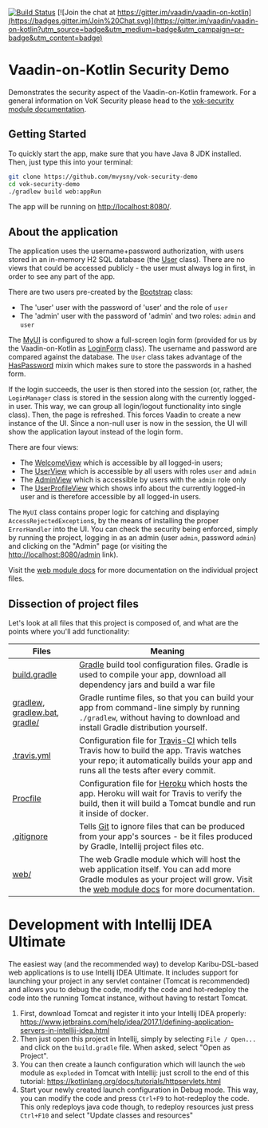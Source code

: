 [![Build Status](https://travis-ci.org/mvysny/vok-security-demo.svg?branch=master)](https://travis-ci.org/mvysny/vok-security-demo)
[![Join the chat at https://gitter.im/vaadin/vaadin-on-kotlin](https://badges.gitter.im/Join%20Chat.svg)](https://gitter.im/vaadin/vaadin-on-kotlin?utm_source=badge&utm_medium=badge&utm_campaign=pr-badge&utm_content=badge)

# Vaadin-on-Kotlin Security Demo

Demonstrates the security aspect of the Vaadin-on-Kotlin framework. For a general information on
VoK Security please head to the [vok-security module documentation](https://github.com/mvysny/vaadin-on-kotlin/blob/master/vok-security/README.md).

## Getting Started

To quickly start the app, make sure that you have Java 8 JDK installed. Then, just type this into your terminal:

```bash
git clone https://github.com/mvysny/vok-security-demo
cd vok-security-demo
./gradlew build web:appRun
```

The app will be running on [http://localhost:8080/](http://localhost:8080/).

## About the application

The application uses the username+password authorization, with users stored in an in-memory H2 SQL database
(the [User](web/src/main/kotlin/com/example/vok/User.kt) class). There are no
views that could be accessed publicly - the user must always log in first, in order to see any part of the app.

There are two users pre-created by the [Bootstrap](web/src/main/kotlin/com/example/vok/Bootstrap.kt) class:

* The 'user' user with the password of 'user' and the role of `user`
* The 'admin' user with the password of 'admin' and two roles: `admin` and `user`

The [MyUI](web/src/main/kotlin/com/example/vok/MyUI.kt) is configured to show a full-screen
login form (provided for us by the Vaadin-on-Kotlin as [LoginForm](https://github.com/mvysny/vaadin-on-kotlin/blob/master/vok-util-vaadin8/src/main/kotlin/com/github/vok/framework/VokSecurity.kt) class).
The username and password are compared against the database. The `User` class takes advantage
of the [HasPassword](https://github.com/mvysny/vaadin-on-kotlin/blob/master/vok-security/src/main/kotlin/com/github/vok/security/simple/HasPassword.kt)
mixin which makes sure to store the passwords in a hashed form.

If the login succeeds, the user is then stored into the session (or, rather, the `LoginManager` class
is stored in the session along with the currently logged-in user. This way, we can group all
login/logout functionality into single class). Then, the page is refreshed. This forces Vaadin
to create a new instance of the UI. Since a non-null user is now in the session, the UI will show
the application layout instead of the login form.

There are four views:

* The [WelcomeView](web/src/main/kotlin/com/example/vok/WelcomeView.kt) which is accessible by all logged-in users;
* The [UserView](web/src/main/kotlin/com/example/vok/UserView.kt) which is accessible by all users with roles `user` and `admin`
* The [AdminView](web/src/main/kotlin/com/example/vok/AdminView.kt) which is accessible by users with the `admin` role only
* The [UserProfileView](web/src/main/kotlin/com/example/vok/UserProfileView.kt) which shows info about the currently logged-in user and is therefore accessible by
  all logged-in users.

The `MyUI` class contains proper logic for catching and displaying `AccessRejectedException`s, by the means
of installing the proper `ErrorHandler` into the UI. You can check the security being enforced, simply
by running the project, logging in as an admin (user `admin`, password `admin`) and clicking on the "Admin"
page (or visiting the [http://localhost:8080/admin](http://localhost:8080/admin) link).

Visit the [web module docs](web/) for more documentation on the individual project files.

## Dissection of project files

Let's look at all files that this project is composed of, and what are the points where you'll add functionality:

| Files | Meaning
| ----- | -------
| [build.gradle](build.gradle) | [Gradle](https://gradle.org/) build tool configuration files. Gradle is used to compile your app, download all dependency jars and build a war file
| [gradlew](gradlew), [gradlew.bat](gradlew.bat), [gradle/](gradle) | Gradle runtime files, so that you can build your app from command-line simply by running `./gradlew`, without having to download and install Gradle distribution yourself.
| [.travis.yml](.travis.yml) | Configuration file for [Travis-CI](http://travis-ci.org/) which tells Travis how to build the app. Travis watches your repo; it automatically builds your app and runs all the tests after every commit.
| [Procfile](Procfile) | Configuration file for [Heroku](https://www.heroku.com/) which hosts the app. Heroku will wait for Travis to verify the build, then it will build a Tomcat bundle and run it inside of docker.
| [.gitignore](.gitignore) | Tells [Git](https://git-scm.com/) to ignore files that can be produced from your app's sources - be it files produced by Gradle, Intellij project files etc.
| [web/](web/) | The web Gradle module which will host the web application itself. You can add more Gradle modules as your project will grow. Visit the [web module docs](web/) for more documentation.

# Development with Intellij IDEA Ultimate

The easiest way (and the recommended way) to develop Karibu-DSL-based web applications is to use Intellij IDEA Ultimate.
It includes support for launching your project in any servlet container (Tomcat is recommended)
and allows you to debug the code, modify the code and hot-redeploy the code into the running Tomcat
instance, without having to restart Tomcat.

1. First, download Tomcat and register it into your Intellij IDEA properly: https://www.jetbrains.com/help/idea/2017.1/defining-application-servers-in-intellij-idea.html
2. Then just open this project in Intellij, simply by selecting `File / Open...` and click on the
   `build.gradle` file. When asked, select "Open as Project".
2. You can then create a launch configuration which will launch the `web` module as `exploded` in Tomcat with Intellij: just
   scroll to the end of this tutorial: https://kotlinlang.org/docs/tutorials/httpservlets.html
3. Start your newly created launch configuration in Debug mode. This way, you can modify the code
   and press `Ctrl+F9` to hot-redeploy the code. This only redeploys java code though, to
   redeploy resources just press `Ctrl+F10` and select "Update classes and resources"
